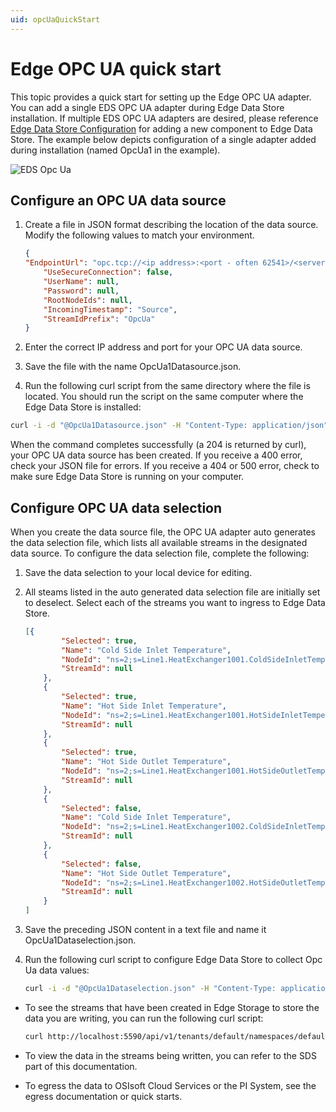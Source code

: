 ```yaml
---
uid: opcUaQuickStart
---
```


# Edge OPC UA quick start

This topic provides a quick start for setting up the Edge OPC UA adapter. You can add a single EDS OPC UA adapter during Edge Data Store installation. If multiple EDS OPC UA adapters are desired, please reference [Edge Data Store Configuration](xref:EdgeDataStoreConfiguration) for adding a new component to Edge Data Store. The example below depicts configuration of a single adapter added during installation (named OpcUa1 in the example).

![EDS Opc Ua](https://osisoft.github.io/Edge-Data-Store-Docs/V1/images/EDSOpcUA.jpg "EDS Opc Ua")

## Configure an OPC UA data source

1. Create a file in JSON format describing the location of the data source. Modify the following values to match your environment.

   ```json
   {
   "EndpointUrl": "opc.tcp://<ip address>:<port - often 62541>/<server path>",
       "UseSecureConnection": false,
       "UserName": null,
       "Password": null,
       "RootNodeIds": null,
       "IncomingTimestamp": "Source",
       "StreamIdPrefix": "OpcUa"
   }
   ```

2. Enter the correct IP address and port for your OPC UA data source.
3. Save the file with the name OpcUa1Datasource.json.
4. Run the following curl script from the same directory where the file is located. You should run the script on the same computer where the Edge Data Store is installed:

```bash
curl -i -d "@OpcUa1Datasource.json" -H "Content-Type: application/json" -X PUT http://localhost:5590/api/v1/configuration/OpcUa1/Datasource
```

When the command completes successfully (a 204 is returned by curl), your OPC UA data source has been created. If you receive a 400 error, check your JSON file for errors. If you receive a 404 or 500 error, check to make sure Edge Data Store is running on your computer.

## Configure OPC UA data selection

When you create the data source file, the OPC UA adapter auto generates the data selection file, which lists all available streams in the designated data source.  To configure the data selection file, complete the following:

1. Save the data selection to your local device for editing.
2. All steams listed in the auto generated data selection file are initially set to deselect.  Select each of the streams you want to ingress to Edge Data Store.

   ```json
   [{
           "Selected": true,
           "Name": "Cold Side Inlet Temperature",
           "NodeId": "ns=2;s=Line1.HeatExchanger1001.ColdSideInletTemperature",
           "StreamId": null
       },
       {
           "Selected": true,
           "Name": "Hot Side Inlet Temperature",
           "NodeId": "ns=2;s=Line1.HeatExchanger1001.HotSideInletTemperature",
           "StreamId": null
       },
       {
           "Selected": true,
           "Name": "Hot Side Outlet Temperature",
           "NodeId": "ns=2;s=Line1.HeatExchanger1001.HotSideOutletTemperature",
           "StreamId": null
       },
       {
           "Selected": false,
           "Name": "Cold Side Inlet Temperature",
           "NodeId": "ns=2;s=Line1.HeatExchanger1002.ColdSideInletTemperature",
           "StreamId": null
       },
       {
           "Selected": false,
           "Name": "Hot Side Outlet Temperature",
           "NodeId": "ns=2;s=Line1.HeatExchanger1002.HotSideOutletTemperature",
           "StreamId": null
       }
   ]
   ```
3. Save the preceding JSON content in a text file and name it OpcUa1Dataselection.json.
4. Run the following curl script to configure Edge Data Store to collect Opc Ua data values:

   ```bash
   curl -i -d "@OpcUa1Dataselection.json" -H "Content-Type: application/json" -X PUT http://localhost:5590/api/v1/configuration/OpcUa1/Dataselection
   ```

* To see the streams that have been created in Edge Storage to store the data you are writing, you can run the following curl script:

   ```bash
   curl http://localhost:5590/api/v1/tenants/default/namespaces/default/streams/
   ```

* To view the data in the streams being written, you can refer to the SDS part of this documentation.

* To egress the data to OSIsoft Cloud Services or the PI System, see the egress documentation or quick starts.
